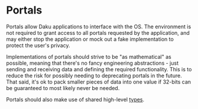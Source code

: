 # Portals

Portals allow Daku applications to interface with the OS.  The environment is
not required to grant access to all portals requested by the application, and
may either stop the application or mock out a fake implementation to protect the
user's privacy.

Implementations of portals should strive to be "as mathematical" as possible,
meaning that there's no fancy engineering abstractions - just sending and
receiving data and defining the required functionality.  This is to reduce the
risk for possibly needing to deprecating portals in the future.  That said, it's
ok to pack smaller pieces of data into one value if 32-bits can be guaranteed to
most likely never be needed.

Portals should also make use of shared high-level [types](./types.md).
